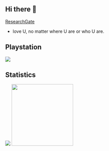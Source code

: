 ## Hi there 👋

[ResearchGate](https://www.researchgate.net/profile/Meng-Chen-49)

- love U, no matter where U are or who U are.

## Playstation

<a href="https://psnprofiles.com/Scheuerbuerste"><img src="https://card.psnprofiles.com/1/Scheuerbuerste.png" border="0"></a>

## Statistics

<div class="half">
  <a href="https://github.com/tincochan"><img src="https://github-readme-stats.vercel.app/api?username=tincochan&theme=outrun&show_icons=true"></img></a>
  <a href="https://github.com/tincochan"><img src="https://github-readme-stats.vercel.app/api/top-langs/?username=tincochan&theme=outrun&show_icons=true" height="195"></img></a>
</div>






